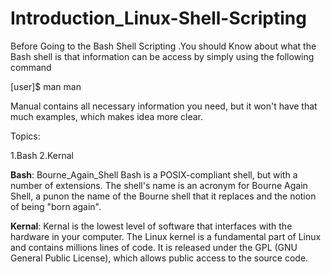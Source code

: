 # Introduction_Linux-Shell-Scripting

Before Going to the Bash Shell Scripting .You should Know about what the Bash shell is that information can be access by simply using the following command

[user]$ man man

Manual contains all necessary  information you need, but it won't have that much examples, which makes idea more clear. 

Topics:

1.Bash
2.Kernal

__Bash__: Bourne_Again_Shell 
Bash is a POSIX-compliant shell, but with a number of extensions. The shell's name is an acronym for Bourne Again Shell, a punon the name of the Bourne shell that it replaces and the notion of being "born again".

__Kernal__:
Kernal is the lowest level of software that interfaces with the hardware in your computer. The Linux kernel is a fundamental part of Linux and contains millions lines of code. It is released under the GPL (GNU General Public License), which allows public access to the source code. 

